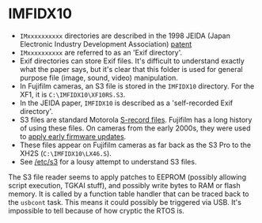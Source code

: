 # IMFIDX10
- `IMxxxxxxxxxx` directories are described in the 1998 JEIDA (Japan Electronic Industry Development Association) [patent](http://www.awm.jp/~yoya/cache/www.clavis.ne.jp/~hre/files/Exifj.pdf)
- `IMxxxxxxxxxx` are referred to as an 'Exif directory'.
- Exif directories can store Exif files. It's difficult to understand exactly what the paper says, but it's clear that this folder
is used for general purpose file (image, sound, video) manipulation.
- In Fujifilm cameras, an S3 file is stored in the `IMFIDX10` directory. For the XF1, it is `C:\IMFIDX10\XF10RS.S3`.
- In the JEIDA paper, `IMFIDX10` is described as a 'self-recorded Exif directory'.
- S3 files are standard Motorola [S-record files](https://en.wikipedia.org/wiki/SREC_(file_format)). Fujifilm has a long history of using these files. On cameras from the early 2000s, they were used to [apply early firmware updates](https://www.dpreview.com/forums/thread/430068).
- These files appear on Fujifilm cameras as far back as the S3 Pro to the XH2S (`C:\IMFIDX10\LX46.S`).
- See [/etc/s3](https://github.com/fujihack/fujihack/tree/master/etc/s3) for a lousy attempt to understand S3 files.

The S3 file reader seems to apply patches to EEPROM (possibly allowing script execution, TGKAI stuff), and possibly write
bytes to RAM or flash memory. It is called by a function table handler that can be traced back to the `usbcont` task. This means
it could possibly be triggered via USB. It's impossible to tell because of how cryptic the RTOS is.
